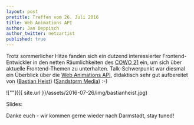```yaml
---
layout: post
pretitle: Treffen vom 26. Juli 2016
title: Web Animations API
author: Jan Deppisch
author_twitter: netzartist
published: true
---
```


Trotz sommerlicher Hitze fanden sich ein dutzend interessierter Frontend-Entwickler in den netten Räumlichkeiten des [COWO 21](http://cowo21.de) ein, um sich über aktuelle Frontend-Themen zu unterhalten. Talk-Schwerpunkt war diesmal ein Überblick über die [Web Animations API](https://developer.mozilla.org/en-US/docs/Web/API/Web_Animations_API), didaktisch sehr gut aufbereitet von ([Bastian Heist](https://www.xing.com/profile/Bastian_Heist2/)) ([Sandstorm Media](https://sandstorm.de/)) :-)

![""]({{ site.url }}/assets/2016-07-26/img/bastianheist.jpg)

Slides:

<script async class="speakerdeck-embed" data-id="0a63818f1ec84974addf6a51f2111984" data-ratio="1.77777777777778" src="//speakerdeck.com/assets/embed.js"></script>

Danke euch - wir kommen gerne wieder nach Darmstadt, stay tuned!